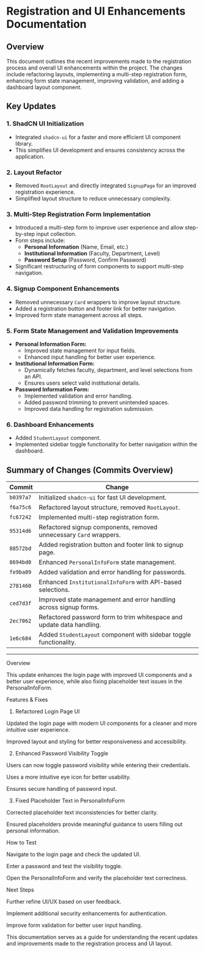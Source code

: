 # Registration and UI Enhancements Documentation


## Overview
This document outlines the recent improvements made to the registration process and overall UI enhancements within the project. The changes include refactoring layouts, implementing a multi-step registration form, enhancing form state management, improving validation, and adding a dashboard layout component.

## Key Updates

### 1. **ShadCN UI Initialization**
- Integrated `shadcn-ui` for a faster and more efficient UI component library.
- This simplifies UI development and ensures consistency across the application.

### 2. **Layout Refactor**
- Removed `RootLayout` and directly integrated `SignupPage` for an improved registration experience.
- Simplified layout structure to reduce unnecessary complexity.

### 3. **Multi-Step Registration Form Implementation**
- Introduced a multi-step form to improve user experience and allow step-by-step input collection.
- Form steps include:
  - **Personal Information** (Name, Email, etc.)
  - **Institutional Information** (Faculty, Department, Level)
  - **Password Setup** (Password, Confirm Password)
- Significant restructuring of form components to support multi-step navigation.

### 4. **Signup Component Enhancements**
- Removed unnecessary `Card` wrappers to improve layout structure.
- Added a registration button and footer link for better navigation.
- Improved form state management across all steps.

### 5. **Form State Management and Validation Improvements**
- **Personal Information Form:**
  - Improved state management for input fields.
  - Enhanced input handling for better user experience.
- **Institutional Information Form:**
  - Dynamically fetches faculty, department, and level selections from an API.
  - Ensures users select valid institutional details.
- **Password Information Form:**
  - Implemented validation and error handling.
  - Added password trimming to prevent unintended spaces.
  - Improved data handling for registration submission.

### 6. **Dashboard Enhancements**
- Added `StudentLayout` component.
- Implemented sidebar toggle functionality for better navigation within the dashboard.

## Summary of Changes (Commits Overview)
| Commit | Change |
|--------|--------|
| `b0397a7` | Initialized `shadcn-ui` for fast UI development. |
| `f6a75c6` | Refactored layout structure, removed `RootLayout`. |
| `fc67242` | Implemented multi-step registration form. |
| `95314d6` | Refactored signup components, removed unnecessary `Card` wrappers. |
| `88572bd` | Added registration button and footer link to signup page. |
| `8694bd0` | Enhanced `PersonalInfoForm` state management. |
| `fe9ba89` | Added validation and error handling for passwords. |
| `2781460` | Enhanced `InstitutionalInfoForm` with API-based selections. |
| `ced7d3f` | Improved state management and error handling across signup forms. |
| `2ec7062` | Refactored password form to trim whitespace and update data handling. |
| `1e6c684` | Added `StudentLayout` component with sidebar toggle functionality. |


---


Overview

This update enhances the login page with improved UI components and a better user experience, while also fixing placeholder text issues in the PersonalInfoForm.

Features & Fixes

1. Refactored Login Page UI

Updated the login page with modern UI components for a cleaner and more intuitive user experience.

Improved layout and styling for better responsiveness and accessibility.

2. Enhanced Password Visibility Toggle

Users can now toggle password visibility while entering their credentials.

Uses a more intuitive eye icon for better usability.

Ensures secure handling of password input.

3. Fixed Placeholder Text in PersonalInfoForm

Corrected placeholder text inconsistencies for better clarity.

Ensured placeholders provide meaningful guidance to users filling out personal information.

How to Test

Navigate to the login page and check the updated UI.

Enter a password and test the visibility toggle.

Open the PersonalInfoForm and verify the placeholder text correctness.

Next Steps

Further refine UI/UX based on user feedback.

Implement additional security enhancements for authentication.

Improve form validation for better user input handling.


This documentation serves as a guide for understanding the recent updates and improvements made to the registration process and UI layout.

